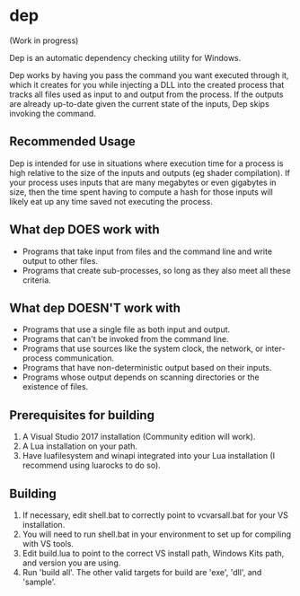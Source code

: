 # dep
(Work in progress)

Dep is an automatic dependency checking utility for Windows. 

Dep works by having you pass the command you want executed through it, which it creates for you while injecting a DLL into the created process that tracks all files used as input to and output from the process. If the outputs are already up-to-date given the current state of the inputs, Dep skips invoking the command. 

## Recommended Usage
Dep is intended for use in situations where execution time for a process is high relative to the size of the inputs and outputs (eg shader compilation). If your process uses inputs that are many megabytes or even gigabytes in size, then the time spent having to compute a hash for those inputs will likely eat up any time saved not executing the process. 

## What dep DOES work with
* Programs that take input from files and the command line and write output to other files. 
* Programs that create sub-processes, so long as they also meet all these criteria. 

## What dep DOESN'T work with
* Programs that use a single file as both input and output. 
* Programs that can't be invoked from the command line.
* Programs that use sources like the system clock, the network, or inter-process communication.
* Programs that have non-deterministic output based on their inputs. 
* Programs whose output depends on scanning directories or the existence of files. 

## Prerequisites for building
1. A Visual Studio 2017 installation (Community edition will work).
2. A Lua installation on your path.
3. Have luafilesystem and winapi integrated into your Lua installation (I recommend using luarocks to do so).

## Building
1. If necessary, edit shell.bat to correctly point to vcvarsall.bat for your VS installation.
2. You will need to run shell.bat in your environment to set up for compiling with VS tools.
3. Edit build.lua to point to the correct VS install path, Windows Kits path, and version you are using.
4. Run 'build all'. The other valid targets for build are 'exe', 'dll', and 'sample'.
